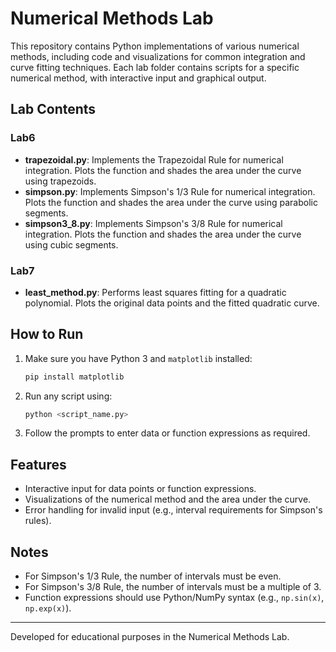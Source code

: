 # Numerical Methods Lab

This repository contains Python implementations of various numerical methods, including code and visualizations for common integration and curve fitting techniques. Each lab folder contains scripts for a specific numerical method, with interactive input and graphical output.

## Lab Contents

### Lab6
- **trapezoidal.py**: Implements the Trapezoidal Rule for numerical integration. Plots the function and shades the area under the curve using trapezoids.
- **simpson.py**: Implements Simpson's 1/3 Rule for numerical integration. Plots the function and shades the area under the curve using parabolic segments.
- **simpson3_8.py**: Implements Simpson's 3/8 Rule for numerical integration. Plots the function and shades the area under the curve using cubic segments.

### Lab7
- **least_method.py**: Performs least squares fitting for a quadratic polynomial. Plots the original data points and the fitted quadratic curve.

## How to Run
1. Make sure you have Python 3 and `matplotlib` installed:
   ```sh
   pip install matplotlib
   ```
2. Run any script using:
   ```sh
   python <script_name.py>
   ```
3. Follow the prompts to enter data or function expressions as required.

## Features
- Interactive input for data points or function expressions.
- Visualizations of the numerical method and the area under the curve.
- Error handling for invalid input (e.g., interval requirements for Simpson's rules).

## Notes
- For Simpson's 1/3 Rule, the number of intervals must be even.
- For Simpson's 3/8 Rule, the number of intervals must be a multiple of 3.
- Function expressions should use Python/NumPy syntax (e.g., `np.sin(x)`, `np.exp(x)`).

---

Developed for educational purposes in the Numerical Methods Lab.
